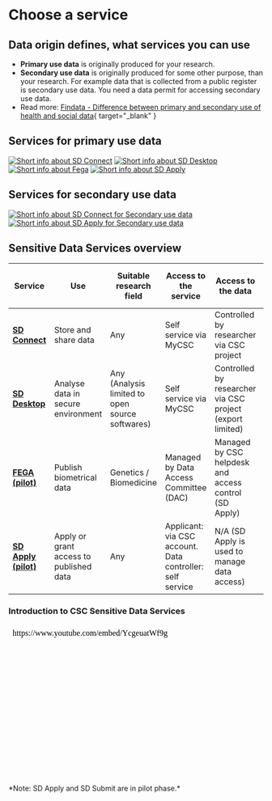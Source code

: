 # Choose a service
## Data origin defines, what services you can use
- **Primary use data** is originally produced for your research.
- **Secondary use data** is originally produced for some other purpose, than your research. For example data that is collected from a public register is secondary use data. You need a data permit for accessing secondary use data.
- Read more: [Findata - Difference between primary and secondary use of health and social data](https://findata.fi/en/faq/what-is-the-difference-between-primary-and-secondary-use-of-health-and-social-data/){ target="_blank" }

## Services for primary use data
[![Short info about SD Connect](./images/introduction/SD_ChooseService_SDConnect.svg 'SD Connect')](sd_connect.md)
[![Short info about SD Desktop](./images/introduction/SD_ChooseService_SDDesktop.svg 'SD Desktop')](sd_desktop.md)
[![Short info about Fega](./images/introduction/SD_ChooseService_Fega.svg 'Fega')](federatedega.md)
[![Short info about SD Apply](./images/introduction/SD_ChooseService_SDApply.svg 'SD Apply')](sd-apply.md)

## Services for secondary use data

[![Short info about SD Connect for Secondary use data](./images/introduction/SD_ChooseService_SDDesktop2.svg 'SD Desktop for secondary use')](sd-desktop-audited.md)
[![Short info about SD Apply for Secondary use data](./images/introduction/SD_ChooseService_SDApply2.svg 'SD Apply for secondary use')](sd-apply.md)

## Sensitive Data Services overview

| Service | Use | Suitable research field | Access to the service | Access to the data | Graphic user interface available | Programming knowledge needed | Support |
|-|-|-|-|-|-|-|-|
| **[SD Connect](sd_connect.md)** | Store and share data | Any | Self service via MyCSC | Controlled by researcher via CSC project | Yes for files under 100GB | Yes for files over 100BG | CSC helpdesk. Zoom sessions available |
| **[SD Desktop](sd_desktop.md)** | Analyse data in secure environment | Any (Analysis limited to open source softwares) | Self service via MyCSC | Controlled by researcher via CSC project (export limited) | Yes | Yes for customisation via containers | CSC helpdesk. Zoom sessions available |
| **[FEGA (pilot)](federatedega.md)** | Publish biometrical data | Genetics / Biomedicine | Managed by Data Access Committee (DAC) | Managed by CSC helpdesk and access control (SD Apply) | Yes, for metadata submissions and access control (SD Apply) | No | CSC helpdesk. Zoom sessions available |
| **[SD Apply (pilot)](sd-apply.md)** | Apply or grant access to published data | Any | Applicant: via CSC account. Data controller: self service | N/A (SD Apply is used to manage data access) | Yes | No | CSC helpdesk. Zoom sessions available |

### Introduction to CSC Sensitive Data Services

<iframe width="560" height="315" frameborder="0" srcdoc="https://www.youtube.com/embed/YcgeuatWf9g" title="Introducing CSC Sensitive Data Services for Research" allow="autoplay; encrypted-media" allowfullscreen></iframe>
*Note: SD Apply and SD Submit are in pilot phase.*



